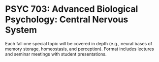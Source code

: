 # PSYC 703: Advanced Biological Psychology: Central Nervous System

Each fall one special topic will be covered in depth (e.g., neural bases of memory storage, homeostasis, and perception). Format includes lectures and seminar meetings with student presentations.